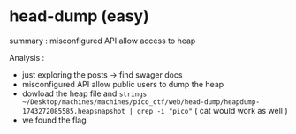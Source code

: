 # head-dump (easy)

summary : misconfigured API allow access to heap

Analysis :

- just exploring the posts -> find swager docs
- misconfigured API allow public users to dump the heap
- dowload the heap file and  `strings ~/Desktop/machines/machines/pico_ctf/web/head-dump/heapdump-1743272085585.heapsnapshot | grep -i "pico"` ( cat would work as well )
- we found the flag
